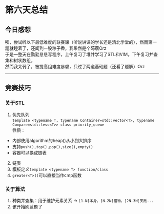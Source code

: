 # 第六天总结

## 今日感想
唉，尝试听以下最低难度的联赛课（听说讲课的学长还是清北学堂的），然而第一题就睡着了，还闻到一股粽子香，我果然是个蒟蒻Orz  
于是一整天在勤勤恳恳写程序，上午复习了堆并学习了STL和VIM，下午复习并查集和树状数组。  
然而我太弱了，被提高组难度暴虐，只过了两道基础题（还看了题解）Orz  

---
## 竞赛技巧
### 关于STL
1. 优先队列   
```template <typename T, typename Container=std::vector<T>, typename Compare=std::less<T>> class priority_queue```  
性质：  
* 内部使用algorithm的heap()从小到大排序  
* 支持```push(),top(),pop(),size(),empty()```  
* 容器可以换成链表
2. 链表<list>
3. 模板定义```template <typename T> function/class```
4. ```greater<T>()```可以直接当作cmp函数
### 关于算法
1. 种类并查集：用于维护元素关系 -> ```[1-N]本身，[N-2N]猎物，[2N-3N]天敌...```
2. 该开始刷蓝题了
